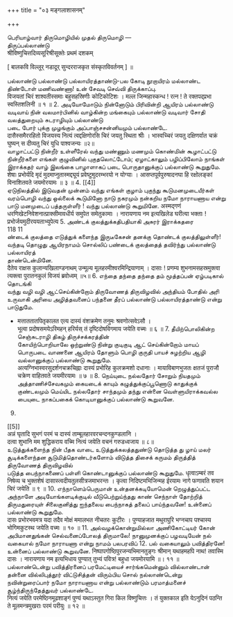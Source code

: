 +++
title = "०३ मङ्गलाशासनम्"

+++

பெரியாழ்வார் திருமொழியில் முதல் திருமொழி
―   
திருப்பல்லாண்டு   
श्रीविष्णुचित्तदिव्यसूरिश्रीसूक्तेः प्रथमं दशकम्

[ बालकवि विल्लूर् नडादूर् सुन्दरराजकृत संस्कृतविवर्तनम् ] ॥    

பல்லாண்டு பல்லாண்டு பல்லாயிரத்தாண்டு-பல கோடி நூறாயிரம் மல்லாண்ட திண்டோள் மணிவண்ணா! உன் சேவடி செவ்வி திருக்காப்பு.   
विजयतां चिरं शाश्वतीस्समाः बहुसहस्रिणीः कोटिकोटिशः । मल्ल जिन्महास्कन्ध ! रत्न ! ते रक्तपद्प्रभा स्वस्तिशलिनी ॥ १ ॥
2. அடியோமோடும் நின்னோடும் பிரிவின்றி ஆயிரம் பல்லாண்டு   
வடிவாய் நின் வலமார்பினில் வாழ்கின்ற மங்கையும் பல்லாண்டு வடிவார் சோதி வலத்துறையும் சுடராழியும் பல்லாண்டு   
படை போர் புக்கு முழங்கும் அப்பாஞ்சசன்னியமும் பல்லாண்டே.   
दासैस्समैररहितो विजयस्य नित्यं त्वद्दक्षिणोरसि चिरं जयतु स्थिता श्रीः । भास्वच्चिरं जयतु दक्षिणर्वात चक्रं घुष्यन् स दीव्यतु चिरं युधि पाश्वजन्यः ॥२॥   
வாழாட்பட்டு நின்றீர் உள்ளீரேல் வந்து மண்ணும் மணமும் கொண்மின் கூழாட்பட்டு நின்றீர்களை எங்கள் குழுவினில் புகுதலொட்டோம்; ஏழாட்காலும் பழிப்பிலோம் நாங்கள் இராக்கதர் வாழ் இலங்கை பாழாளாகப் படை பொருதானுக்குப் பல்லாண்டு கூறுதுமே.   
शेषाः प्रभोर्यदि मृदं मुदमाप्नुतास्मद्द्यूयं प्रवेष्टुमुदरम्भरयो न योग्याः । आसप्तपूर्वपुरुषादनघा हि रक्षोलङ्कां विनाशितवते जयमोरयामः ॥ ३ ॥
4.
[[4]]  
ஏடுநிலத்தில் இடுவதன் முன்னம் வந்து எங்கள் குழாம் புகுந்து கூடுமனமுடையீர்கள் வரம்பொழி வந்து ஒல்லைக் கூடுமினோ நாடு நகரமும் நன்கறிய நமோ நாராயணாய என்று   
பாடு மனமுடைப் பத்தருள்ளீர் ! வந்து பல்லாண்டு கூறுமினே. अस्मद्गणं धरणिखेटनिवेशनात्प्राक्सीमावधीर्य समुपेत समेतुकामाः । नारायणाय नम इत्यखिलेड घरीत्या भक्ताः ! प्रभोर्जयमुदीरययताभ्युपेत्य
5. அண்டக் குலத்துக்கதிபதியாகி அசுரர் இராக்கதரை   
118 11   
ண்டைக் குலத்தை எடுத்துக் களைந்த இருடீகேசன் தனக்கு தொண்டக் குலத்திலுள்ளீர்! வந்தடி தொழுது ஆயிரநாமம் சொல்லிப் பண்டைக் குலத்தைத் தவிர்ந்து பல்லாண்டு பல்லாயிரத்   
தாண்டென்மினே.   
दैतेय राक्षस कुलान्यखिलाण्डनाथम् उन्मूल्य मूलहरमीश्वरमिन्द्रियाणाम् । दासाः ! प्रणम्य शुभनामसहस्रमुक्त्वा त्यक्त्वा पुरातनकुलं विजयं ब्रवोध्वम् ॥५॥ 6. எந்தை தந்தை தந்தை தம் மூத்தப்பன் ஏழ்படிகால் தொடங்கி   
வந்து வழி வழி ஆட்செய்கின்றோம் திருவோணத் திருவிழவில் அந்தியம் போதில் அரி உருவாகி அரியை அழித்தவனைப் பந்தனை தீரப் பல்லாண்டு பல்லாயிரத்தாண்டு என்று பாடுதுமே.
* मत्ताततातपितृकालत एत्य दास्यं वंशक्रमेण तनुमः श्रवणोत्सवेऽसौ ।   
भूत्वा प्रदोषसमयेऽरिमहन् हरिर्यस् तं दृष्टिदोषविगमाय जयेति वच्मः ॥ ६ ॥ 7. தீயிற்பொலிகின்ற செஞ்சுடராழி திகழ் திருச்சக்கரத்தின்   
கோயிற்பொறியாலே ஒற்றுண்டு நின்று குடிகுடி ஆட் செய்கின்றோம் மாயப் பொருபடை வாணனை ஆயிரம் தோளும் பொழி குருதி பாயச் சுழற்றிய ஆழி வல்லானுக்குப் பல்லாண்டு கூறுதுமே.   
अत्यग्निभास्वरसुदर्शनचक्रचिह्नाः दास्यं प्रभोरिह कुलक्रमशो दधानाः । मायाविबाणभुजतः क्षतजं पुराजौ चक्रेण वाहितवते जयमीरयामः ॥ ७ ॥ 8. நெய்யுடை நல்லதோர் சோறும் நியதமும் அத்தாணிச்சேவகமும் கையடைக் காயும் கழுத்துக்குப்பூணொடு காதுக்குக் குண்டலமும் மெய்யிட நல்லதோர் சாந்தமும் தந்து என்னை வெள்ளுயிராக்கவல்ல பையுடை நாகப்பகைக் கொடியானுக்குப் பல்லாண்டு கூறுவனே.
9.
[[5]]  
अन्नं घृतादि सुभगं परमं च दास्यं ताम्बूलहारवरचन्दनकुण्डलानि ।   
दत्वा शुभानि मम शुद्धिकराय वच्मि नित्यं जयेति वचनं गरुडध्वजाय ॥ ८॥   
உடுத்துக்களைந்த நின் பீதக வாடை உடுத்துக்கலத்ததுண்டு தொடுத்த து ழாய் மலர் சூடிக்களைந்தன சூடுமித்தொண்டர்களோம் விடுத்த திசைக் கருமம் திருத்தித் திருவோணத் திருவிழவில்   
படுத்த பைந்நாகணைப் பள்ளி கொண்டானுக்குப் பல்லாண்டு கூறுதுமே. धृत्वाऽम्बरं तव निषेव्य च भुक्तशेषं दासास्त्वदीयतुलसीत्रजमाभरन्तः । कृत्वा निदिष्टमभिजिन्मह ईरयामः नागे फणावति शयान चिरं जयेति ॥ ९ ॥
10. எந்நாளெம்பெருமான் உன்தனக்கடியோமென் றெழுத்துப்பட்ட அந்நாளே அடியோங்களடிக்குடில் வீடுபெற்றுய்ந்தது காண் செந்நாள் தோற்றித் திருமதுரையுள் சிலைகுனித்து ஐந்தலைய பைந்நாகத் தலைப் பாய்ந்தவனே! உன்னைப் பல்லாண்டு கூறுதுமே.   
    दासः प्रभोरभवमत्र यदा तदैव मोक्षं ममालभत नीचतरः कुटीरः । पुण्याहजात मथुरापुरि भग्नचाप पश्चास्य भोगिमकुटस्थ जयेति वच्मः ॥ १० ॥
11. அல்வழக்கொன்றுமில்லா அணிகோட்டியர் கோன் அபிமானதுங்கன் செல்வனைப்போலத் திருமாலே! நானுமுனக்குப் பழவடியேன் நல் வகையால் நமோ நாராயணா என்று நாமம் பலபரவிப்
12.
பல் வகையாலும் பவித்திரனே! உன்னைப் பல்லாண்டு கூறுவனே. निष्पापगोष्ठिपुरजन्यभिमानतुङ्गः श्रीमान् यथाहमहपि नाथ! तवास्मि दासः । नारायणाय नम इत्यभिधाय पुण्यात् तुभ्यं पवित्र! बहुधा जयमोरयामि ॥। ११ ॥   
பல்லாண்டென்று பவித்திரனைப் பரமேட்டியைச் சார்ங்கமென்னும் வில்லாண்டான் தன்னை வில்லிபுத்தூர் விட்டுசித்தன் விரும்பிய சொல் நல்லாண்டென்று நவின்றுரைப்பார் நமோ நாராயணாய என்று பல்லாண்டும் பரமாத்மனைச் சூழ்ந்திருந்தேத்துவர் பல்லாண்டே.   
नित्यं जयेति परमेष्ठिनमूढशाङ्गं पुण्यं यथाऽस्तुत गिरा किल विष्णुचित्तः । तं युक्तकाल इति येऽनुदिनं पठन्ति ते मूलमन्त्रमुखराः परमं परीयुः ॥ १२ ॥   
